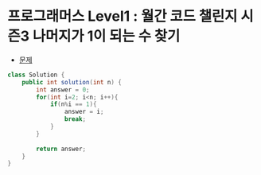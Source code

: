 # 프로그래머스 Level1 : 월간 코드 챌린지 시즌3 나머지가 1이 되는 수 찾기

- [문제](https://programmers.co.kr/learn/courses/30/lessons/87389)

```java
class Solution {
    public int solution(int n) {
        int answer = 0;
        for(int i=2; i<n; i++){
            if(n%i == 1){
                answer = i;
                break;
            }
        }
        
        return answer;
    }
}
```